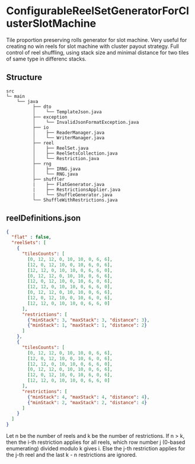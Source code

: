 # ConfigurableReelSetGeneratorForClusterSlotMachine
Tile proportion preserving rolls generator for slot machine. Very useful for creating no win reels for slot machine with cluster payout strategy.
Full control of reel shuffling, using stack size and minimal distance for two tiles of same type in differenc stacks.

## Structure
```
src
└─ main
    └── java
          ├── dto 
          │    └── TemplateJson.java
          ├── exception 
          │    └── InvalidJsonFormatException.java
          ├── io 
          │    ├── ReaderManager.java
          │    └── WriterManager.java
          ├── reel 
          │    ├── ReelSet.java
          │    ├── ReelSetsCollection.java
          │    └── Restriction.java
          ├── rng 
          │    ├── IRNG.java
          │    └── RNG.java
          ├── shuffler 
          |    ├── FlatGenerator.java
          |    ├── RestrictionsApplier.java
          |    └── ShuffleGenerator.java
          └── ShuffleWithRestrictions.java
```

## reelDefinitions.json

```json
{
  "flat" : false,
  "reelSets": [
    {
      "tilesCounts": [
        [0, 12, 12, 0, 10, 10, 0, 6, 6],
        [12, 0, 12, 10, 0, 10, 6, 0, 6],
        [12, 12, 0, 10, 10, 0, 6, 6, 0],
        [0, 12, 12, 0, 10, 10, 0, 6, 6],
        [12, 0, 12, 10, 0, 10, 6, 0, 6],
        [12, 12, 0, 10, 10, 0, 6, 6, 0],
        [0, 12, 12, 0, 10, 10, 0, 6, 6],
        [12, 0, 12, 10, 0, 10, 6, 0, 6],
        [12, 12, 0, 10, 10, 0, 6, 6, 0]
      ],
      "restrictions": [
        {"minStack": 3, "maxStack": 3, "distance": 3},
        {"minStack": 1, "maxStack": 1, "distance": 2}
      ]
    },
    {
      "tilesCounts": [
        [0, 12, 12, 0, 10, 10, 0, 6, 6],
        [12, 0, 12, 10, 0, 10, 6, 0, 6],
        [12, 12, 0, 10, 10, 0, 6, 6, 0],
        [0, 12, 12, 0, 10, 10, 0, 6, 6],
        [12, 0, 12, 10, 0, 10, 6, 0, 6],
        [12, 12, 0, 10, 10, 0, 6, 6, 0]
      ],
      "restrictions": [
        {"minStack": 4, "maxStack": 4, "distance": 4},
        {"minStack": 2, "maxStack": 2, "distance": 4}
      ]
    }
  ]
}
```
Let n be the number of reels and k be the number of restrictions.
If n > k, then the i-th restriction applies for all reels, which row number j (0-based enumerating) divided modulo k gives i.
Else the j-th restriction applies for the j-th reel and the last k - n restrictions are ignored.
